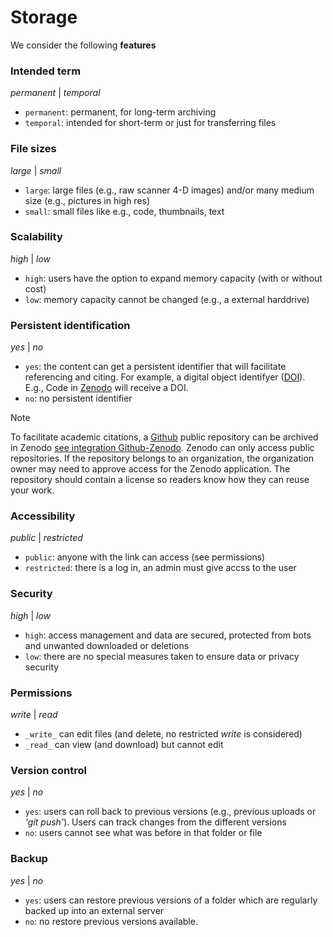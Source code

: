 # Storage
We consider the following **features** 

### Intended term 
_permanent_ | _temporal_  
- `permanent`: permanent, for long-term archiving    
- `temporal`: intended for short-term or just for transferring files

### File sizes
_large_ | _small_ 
- `large`: large files (e.g., raw scanner 4-D images) and/or many medium size (e.g., pictures in high res)
- `small`: small files like e.g., code, thumbnails, text

### Scalability 
_high_ | _low_ 
- `high`: users have the option to expand memory capacity (with or without cost)
- `low`: memory capacity cannot be changed (e.g., a external harddrive)

### Persistent identification
_yes_ | _no_ 
- `yes`: the content can get a persistent identifier that will facilitate referencing and citing. For example, a digital object identifyer ([DOI](https://www.doi.org/)). E.g., Code in [Zenodo](https://zenodo.org/) will receive a DOI.
- `no`: no persistent identifier  

>[!NOTE]
> To facilitate academic citations, a [Github](https://github.com/) public repository can be archived in Zenodo [see integration Github-Zenodo](https://docs.github.com/en/repositories/archiving-a-github-repository/referencing-and-citing-content). Zenodo can only access public repositories. If the repository belongs to an organization, the organization owner may need to approve access for the Zenodo application. The repository should contain a license so readers know how they can reuse your work.



### Accessibility
_public_ | _restricted_ 
- `public`: anyone with the link can access (see permissions)
- `restricted`: there is a log in, an admin must give accss to the user 

### Security
_high_ | _low_ 
- `high`: access management and data are secured, protected from bots and unwanted downloaded or deletions
- `low`: there are no special measures taken to ensure data or privacy security 

### Permissions
_write_ | _read_
- `_write_` can edit files (and delete, no restricted _write_ is considered)
-  `_read_` can view (and download) but cannot edit

### Version control
_yes_ | _no_ 
- `yes`:  users can roll back to previous versions (e.g., previous uploads or _'git push'_). Users can track changes from the different versions
- `no`: users cannot see what was before in that folder or file

### Backup
_yes_ | _no_ 
- `yes`:  users can restore previous versions of a folder which are regularly backed up into an external server
- `no`: no restore previous versions available. 
 
